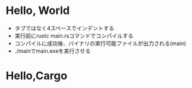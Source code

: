 # Hello, World
- タブではなく4スペースでインデントする
- 実行前にrustc main.rsコマンドでコンパイルする
- コンパイルに成功後、バイナリの実行可能ファイルが出力される(main)
- ./mainでmain.exeを実行させる

# Hello,Cargo
